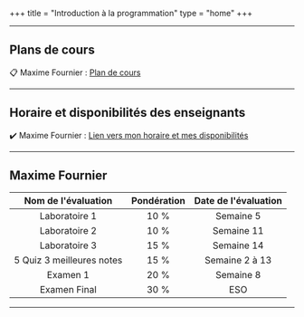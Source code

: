 +++
title = "Introduction à la programmation"
type = "home"
+++


***

## Plans de cours

:clipboard: Maxime Fournier  : <a href="/420-111/plan420111.pdf" target="_blanck">Plan de cours</a>

<!-- :clipboard: Samuel Fostiné  : [Plan de cours(TODO)]() -->


***

## Horaire et disponibilités des enseignants
:heavy_check_mark: Maxime Fournier  : <a href="/420-111/horaireAut2025.pdf" target="_blanck">Lien vers mon horaire et mes disponibilités</a>

<!-- :heavy_check_mark: Samuel Fostiné  : [Lien vers mon horaire et mes disponibilités(TODO)]() -->

***

##  Maxime Fournier 

|Nom de l'évaluation|Pondération|Date de l'évaluation|
|:---:|:---:|:---:|
|Laboratoire 1| 10 % |Semaine 5|
|Laboratoire 2| 10 % |Semaine 11|
|Laboratoire 3| 15 % |Semaine 14|
|5 Quiz 3 meilleures notes| 15 % |Semaine 2 à 13|
|Examen 1| 20 % |Semaine 8|
|Examen Final| 30 % |ESO|


***







